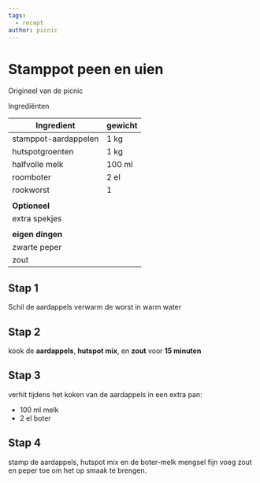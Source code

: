 ```yaml
---
tags:
  - recept
author: picnic
---
```

# Stamppot peen en uien

Origineel van de picnic

Ingrediënten

| Ingredient | gewicht |
| ---- | ---- |
| stamppot-aardappelen | 1 kg |
| hutspotgroenten | 1 kg |
| halfvolle melk | 100 ml |
| roomboter | 2 el |
| rookworst | 1 |
|  |  |
| **Optioneel** |  |
| extra spekjes |  |
|  |  |
| **eigen dingen** |  |
| zwarte peper |  |
| zout |  |

## Stap 1

Schil de aardappels
verwarm de worst in warm water

## Stap 2

kook de **aardappels**, **hutspot mix**, en **zout** voor **15 minuten**

## Stap 3

verhit tijdens het koken van de aardappels in een extra pan:

- 100 ml melk
- 2 el boter

## Stap 4

stamp de aardappels, hutspot mix en de boter-melk mengsel fijn
voeg zout en peper toe om het op smaak te brengen.
